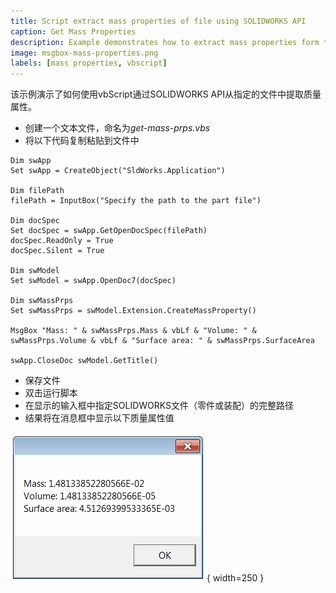 ```yaml
---
title: Script extract mass properties of file using SOLIDWORKS API
caption: Get Mass Properties
description: Example demonstrates how to extract mass properties form the specified file using vbScript and SOLIDWORKS API
image: msgbox-mass-properties.png
labels: [mass properties, vbscript]
---
```


该示例演示了如何使用vbScript通过SOLIDWORKS API从指定的文件中提取质量属性。

* 创建一个文本文件，命名为*get-mass-prps.vbs*
* 将以下代码复制粘贴到文件中

~~~ vbs
Dim swApp
Set swApp = CreateObject("SldWorks.Application")

Dim filePath
filePath = InputBox("Specify the path to the part file")

Dim docSpec
Set docSpec = swApp.GetOpenDocSpec(filePath)
docSpec.ReadOnly = True
docSpec.Silent = True

Dim swModel
Set swModel = swApp.OpenDoc7(docSpec)

Dim swMassPrps
Set swMassPrps = swModel.Extension.CreateMassProperty()

MsgBox "Mass: " & swMassPrps.Mass & vbLf & "Volume: " & swMassPrps.Volume & vbLf & "Surface area: " & swMassPrps.SurfaceArea

swApp.CloseDoc swModel.GetTitle()
~~~



* 保存文件
* 双击运行脚本
* 在显示的输入框中指定SOLIDWORKS文件（零件或装配）的完整路径
* 结果将在消息框中显示以下质量属性值

![指定模型的质量属性显示在消息框中](msgbox-mass-properties.png){ width=250 }